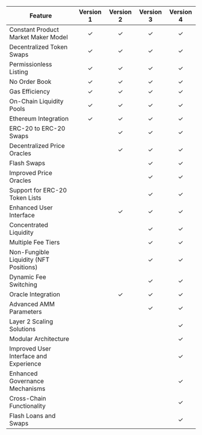 | Feature                                | Version 1 | Version 2 | Version 3 | Version 4 |
|----------------------------------------|:---------:|:---------:|:---------:|:---------:|
| Constant Product Market Maker Model    | ✓         | ✓         | ✓         | ✓         |
| Decentralized Token Swaps              | ✓         | ✓         | ✓         | ✓         |
| Permissionless Listing                 | ✓         | ✓         | ✓         | ✓         |
| No Order Book                          | ✓         | ✓         | ✓         | ✓         |
| Gas Efficiency                         | ✓         | ✓         | ✓         | ✓         |
| On-Chain Liquidity Pools               | ✓         | ✓         | ✓         | ✓         |
| Ethereum Integration                   | ✓         | ✓         | ✓         | ✓         |
| ERC-20 to ERC-20 Swaps                 |           | ✓         | ✓         | ✓         |
| Decentralized Price Oracles            |           | ✓         | ✓         | ✓         |
| Flash Swaps                            |           |           | ✓         | ✓         |
| Improved Price Oracles                 |           |           | ✓         | ✓         |
| Support for ERC-20 Token Lists         |           |           | ✓         | ✓         |
| Enhanced User Interface                |           | ✓         | ✓         | ✓         |
| Concentrated Liquidity                 |           |           | ✓         | ✓         |
| Multiple Fee Tiers                     |           |           | ✓         | ✓         |
| Non-Fungible Liquidity (NFT Positions) |           |           | ✓         | ✓         |
| Dynamic Fee Switching                  |           |           | ✓         | ✓         |
| Oracle Integration                     |           | ✓         | ✓         | ✓         |
| Advanced AMM Parameters                |           |           | ✓         | ✓         |
| Layer 2 Scaling Solutions              |           |           |           | ✓         |
| Modular Architecture                   |           |           |           | ✓         |
| Improved User Interface and Experience |           |           |           | ✓         |
| Enhanced Governance Mechanisms         |           |           |           | ✓         |
| Cross-Chain Functionality              |           |           |           | ✓         |
| Flash Loans and Swaps                  |           |           |           | ✓         |
